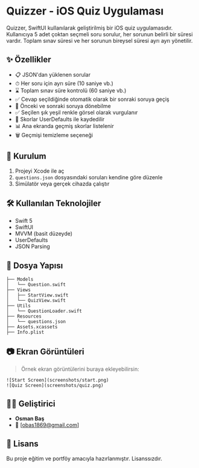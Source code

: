 # Quizzer - iOS Quiz Uygulaması

Quizzer, SwiftUI kullanılarak geliştirilmiş bir iOS quiz uygulamasıdır. Kullanıcıya 5 adet çoktan seçmeli soru sorulur, her sorunun belirli bir süresi vardır. Toplam sınav süresi ve her sorunun bireysel süresi ayrı ayrı yönetilir.


## ✨ Özellikler

* 📋 JSON'dan yüklenen sorular
* ⏱ Her soru için ayrı süre (10 saniye vb.)
* ⌛ Toplam sınav süre kontrolü (60 saniye vb.)
* ✅ Cevap seçildiğinde otomatik olarak bir sonraki soruya geçiş
* 🔁 Önceki ve sonraki soruya dönebilme
* ✅ Seçilen şık yeşil renkle görsel olarak vurgulanır
* 📏 Skorlar UserDefaults ile kaydedilir
* 📊 Ana ekranda geçmiş skorlar listelenir
* 🗑 Geçmişi temizleme seçeneği

## 🚀 Kurulum

1. Projeyi Xcode ile aç
2. `questions.json` dosyasındaki soruları kendine göre düzenle
3. Simülatör veya gerçek cihazda çalıştır

## 🛠 Kullanılan Teknolojiler

* Swift 5
* SwiftUI
* MVVM (basit düzeyde)
* UserDefaults
* JSON Parsing

## 📁 Dosya Yapısı

```
├── Models
│   └── Question.swift
├── Views
│   ├── StartView.swift
│   └── QuizView.swift
├── Utils
│   └── QuestionLoader.swift
├── Resources
│   └── questions.json
├── Assets.xcassets
├── Info.plist
```

## 📷 Ekran Görüntüleri

> Örnek ekran görüntülerini buraya ekleyebilirsin:

```
![Start Screen](screenshots/start.png)
![Quiz Screen](screenshots/quiz.png)
```

## 🧑‍💻 Geliştirici

* **Osman Baş**
* 📧 \[[obas1869@gmail.com](mailto:email@example.com)] 

## 📝 Lisans

Bu proje eğitim ve portföy amacıyla hazırlanmıştır. Lisanssızdır.
